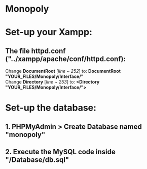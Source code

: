 # Monopoly
 

# Set-up your Xampp:
## The file httpd.conf ("../xampp/apache/conf/httpd.conf):
Change **DocumentRoot** [*line ~ 252*] to: **DocumentRoot "YOUR_FILES/Monopoly/Interface/"**\
Change **Directory** [*line ~ 253*] to: **<Directory "YOUR_FILES/Monopoly/Interface/">**

# Set-up the database:
## 1. PHPMyAdmin > Create Database named "monopoly"
## 2. Execute the MySQL code inside "/Database/db.sql"
